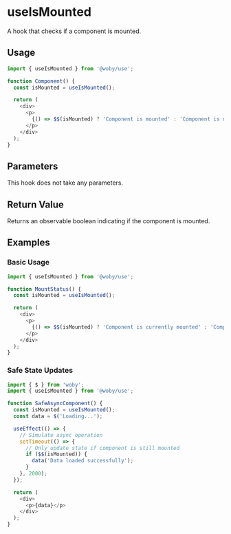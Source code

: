 # useIsMounted

A hook that checks if a component is mounted.

## Usage

```javascript
import { useIsMounted } from '@woby/use';

function Component() {
  const isMounted = useIsMounted();

  return (
    <div>
      <p>
        {() => $$(isMounted) ? 'Component is mounted' : 'Component is not mounted'}
      </p>
    </div>
  );
}
```

## Parameters

This hook does not take any parameters.

## Return Value

Returns an observable boolean indicating if the component is mounted.

## Examples

### Basic Usage

```javascript
import { useIsMounted } from '@woby/use';

function MountStatus() {
  const isMounted = useIsMounted();

  return (
    <div>
      <p>
        {() => $$(isMounted) ? 'Component is currently mounted' : 'Component is not mounted'}
      </p>
    </div>
  );
}
```

### Safe State Updates

```javascript
import { $ } from 'woby';
import { useIsMounted } from '@woby/use';

function SafeAsyncComponent() {
  const isMounted = useIsMounted();
  const data = $('Loading...');

  useEffect(() => {
    // Simulate async operation
    setTimeout(() => {
      // Only update state if component is still mounted
      if ($$(isMounted)) {
        data('Data loaded successfully');
      }
    }, 2000);
  });

  return (
    <div>
      <p>{data}</p>
    </div>
  );
}
```